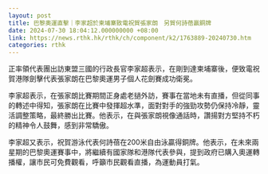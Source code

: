 ```yaml
---
layout: post
title: 巴黎奧運直擊｜李家超於柬埔寨致電祝賀張家朗　另賀何詩蓓贏銅牌
date: 2024-07-30 18:04:12.000000000 +08:00
link: https://news.rthk.hk/rthk/ch/component/k2/1763889-20240730.htm
categories: rthk
---
```


正率領代表團出訪東盟三國的行政長官李家超表示，在剛到達柬埔寨後，便致電祝賀港隊劍擊代表張家朗在巴黎奧運男子個人花劍賽成功衛冕。

李家超表示，在張家朗比賽期間正身處老撾外訪，賽事在當地未有直播，但從同事的轉述中得知，張家朗在比賽中發揮超水準，面對對手的強勁攻勢仍保持冷靜，靈活調整策略，最終勝出比賽。他表示，在與張家朗視像通話時，讚揚對方堅持不朽的精神令人鼓舞，感到非常驕傲。

李家超又表示，祝賀游泳代表何詩蓓在200米自由泳贏得銅牌。他表示，在未來兩星期的巴黎奧運賽事中，將繼續有國家隊和港隊代表參與，提到政府已購入奧運轉播權，讓市民可免費觀看，呼籲市民觀看直播，為運動員打氣。
